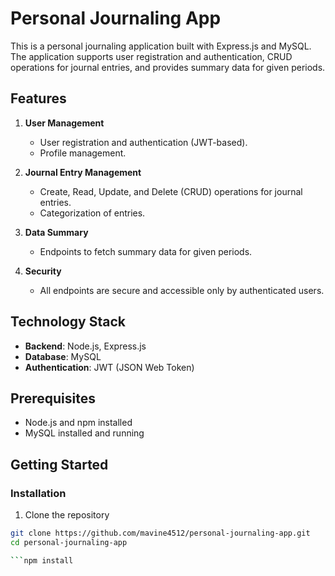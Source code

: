# Personal Journaling App

This is a personal journaling application built with Express.js and MySQL. The application supports user registration and authentication, CRUD operations for journal entries, and provides summary data for given periods.

## Features

1. **User Management**
   - User registration and authentication (JWT-based).
   - Profile management.

2. **Journal Entry Management**
   - Create, Read, Update, and Delete (CRUD) operations for journal entries.
   - Categorization of entries.

3. **Data Summary**
   - Endpoints to fetch summary data for given periods.

4. **Security**
   - All endpoints are secure and accessible only by authenticated users.

## Technology Stack

- **Backend**: Node.js, Express.js
- **Database**: MySQL
- **Authentication**: JWT (JSON Web Token)

## Prerequisites

- Node.js and npm installed
- MySQL installed and running

## Getting Started

### Installation

1. Clone the repository

```bash
git clone https://github.com/mavine4512/personal-journaling-app.git
cd personal-journaling-app

```npm install